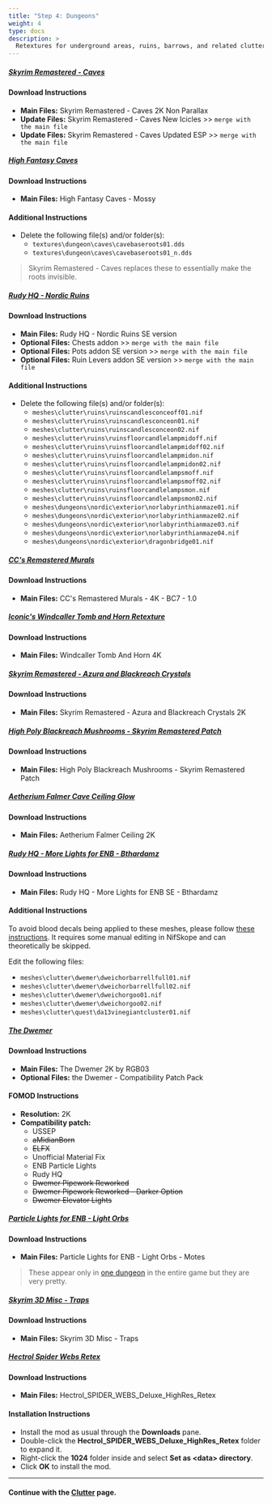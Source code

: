 ```yaml
---
title: "Step 4: Dungeons"
weight: 4
type: docs
description: >
  Retextures for underground areas, ruins, barrows, and related clutter.
---
```


##### [Skyrim Remastered - Caves](https://www.nexusmods.com/skyrimspecialedition/mods/38220?tab=files)

#### Download Instructions

- **Main Files:** Skyrim Remastered - Caves 2K Non Parallax
- **Update Files:** Skyrim Remastered - Caves New Icicles >> `merge with the main file`
- **Update Files:** Skyrim Remastered - Caves Updated ESP >> `merge with the main file`

##### [High Fantasy Caves](https://www.nexusmods.com/skyrimspecialedition/mods/31813?tab=files)

#### Download Instructions

- **Main Files:** High Fantasy Caves - Mossy

#### Additional Instructions

- Delete the following file(s) and/or folder(s):
  - `textures\dungeon\caves\cavebaseroots01.dds`
  - `textures\dungeon\caves\cavebaseroots01_n.dds`

> Skyrim Remastered - Caves replaces these to essentially make the roots invisible.

##### [Rudy HQ - Nordic Ruins](https://www.nexusmods.com/skyrimspecialedition/mods/19365?tab=files)

#### Download Instructions

* **Main Files:** Rudy HQ - Nordic Ruins SE version
* **Optional Files:** Chests addon >> `merge with the main file`
* **Optional Files:** Pots addon SE version >> `merge with the main file`
* **Optional Files:** Ruin Levers addon SE version >> `merge with the main file`

#### Additional Instructions

- Delete the following file(s) and/or folder(s):
  - `meshes\clutter\ruins\ruinscandlesconceoff01.nif`
  - `meshes\clutter\ruins\ruinscandlesconceon01.nif`
  - `meshes\clutter\ruins\ruinscandlesconceon02.nif`
  - `meshes\clutter\ruins\ruinsfloorcandlelampmidoff.nif`
  - `meshes\clutter\ruins\ruinsfloorcandlelampmidoff02.nif`
  - `meshes\clutter\ruins\ruinsfloorcandlelampmidon.nif`
  - `meshes\clutter\ruins\ruinsfloorcandlelampmidon02.nif`
  - `meshes\clutter\ruins\ruinsfloorcandlelampsmoff.nif`
  - `meshes\clutter\ruins\ruinsfloorcandlelampsmoff02.nif`
  - `meshes\clutter\ruins\ruinsfloorcandlelampsmon.nif`
  - `meshes\clutter\ruins\ruinsfloorcandlelampsmon02.nif`
  - `meshes\dungeons\nordic\exterior\norlabyrinthianmaze01.nif`
  - `meshes\dungeons\nordic\exterior\norlabyrinthianmaze02.nif`
  - `meshes\dungeons\nordic\exterior\norlabyrinthianmaze03.nif`
  - `meshes\dungeons\nordic\exterior\norlabyrinthianmaze04.nif`
  - `meshes\dungeons\nordic\exterior\dragonbridge01.nif`

##### [CC's Remastered Murals](https://www.nexusmods.com/skyrimspecialedition/mods/45241?tab=files)

#### Download Instructions

* **Main Files:** CC's Remastered Murals - 4K - BC7 - 1.0

##### [Iconic's Windcaller Tomb and Horn Retexture](https://www.nexusmods.com/skyrimspecialedition/mods/45440?tab=files)

#### Download Instructions

- **Main Files:** Windcaller Tomb And Horn 4K

##### [Skyrim Remastered - Azura and Blackreach Crystals](https://www.nexusmods.com/skyrimspecialedition/mods/38371?tab=files)

#### Download Instructions

- **Main Files:** Skyrim Remastered - Azura and Blackreach Crystals 2K

##### [High Poly Blackreach Mushrooms - Skyrim Remastered Patch](https://www.nexusmods.com/skyrimspecialedition/mods/52700?tab=files)

#### Download Instructions

- **Main Files:** High Poly Blackreach Mushrooms - Skyrim Remastered Patch

##### [Aetherium Falmer Cave Ceiling Glow](https://www.nexusmods.com/skyrimspecialedition/mods/43434?tab=files)

#### Download Instructions

- **Main Files:** Aetherium Falmer Ceiling 2K

##### [Rudy HQ - More Lights for ENB - Bthardamz](https://www.nexusmods.com/skyrimspecialedition/mods/22703?tab=files)

#### Download Instructions

* **Main Files:** Rudy HQ - More Lights for ENB SE - Bthardamz

#### Additional Instructions

To avoid blood decals being applied to these meshes, please follow [these instructions](/tpf/guide-resources/various-tutorials/#how-to-add-the-no-decal-flag-to-meshes). It requires some manual editing in NifSkope and can theoretically be skipped.

Edit the following files:

- `meshes\clutter\dwemer\dweichorbarrellfull01.nif`
- `meshes\clutter\dwemer\dweichorbarrellfull02.nif`
- `meshes\clutter\dwemer\dweichorgoo01.nif`
- `meshes\clutter\dwemer\dweichorgoo02.nif`
- `meshes\clutter\quest\da13vinegiantcluster01.nif`

##### [The Dwemer](https://www.nexusmods.com/skyrimspecialedition/mods/49234?tab=files)

#### Download Instructions

- **Main Files:** The Dwemer 2K by RGB03
- **Optional Files:** the Dwemer - Compatibility Patch Pack

#### FOMOD Instructions

- **Resolution:** 2K
- **Compatibility patch:**
  - USSEP
  - ~~aMidianBorn~~
  - ~~ELFX~~
  - Unofficial Material Fix
  - ENB Particle Lights
  - Rudy HQ
  - ~~Dwemer Pipework Reworked~~
  - ~~Dwemer Pipework Reworked - Darker Option~~
  - ~~Dwemer Elevator Lights~~

##### [Particle Lights for ENB - Light Orbs](https://www.nexusmods.com/skyrimspecialedition/mods/50737?tab=files)

#### Download Instructions

- **Main Files:** Particle Lights for ENB - Light Orbs - Motes

> These appear only in [one dungeon](https://en.uesp.net/wiki/Skyrim:Yngol_Barrow) in the entire game but they are very pretty.

##### [Skyrim 3D Misc - Traps](https://www.nexusmods.com/skyrimspecialedition/mods/20829?tab=files)

#### Download Instructions

- **Main Files:** Skyrim 3D Misc - Traps

##### [Hectrol Spider Webs Retex](https://www.nexusmods.com/skyrim/mods/1731?tab=files)

#### Download Instructions

- **Main Files:** Hectrol_SPIDER_WEBS_Deluxe_HighRes_Retex

#### Installation Instructions

- Install the mod as usual through the **Downloads** pane.
- Double-click the **Hectrol_SPIDER_WEBS_Deluxe_HighRes_Retex** folder to expand it.
- Right-click the **1024** folder inside and select **Set as \<data> directory**.
- Click **OK** to install the mod.

---

#### Continue with the [Clutter](/tpf/mod-installation-3/step-5/) page.